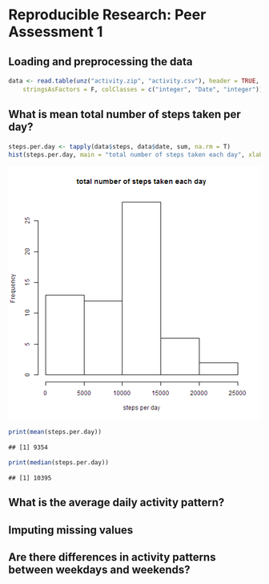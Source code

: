 # Reproducible Research: Peer Assessment 1


## Loading and preprocessing the data

```r
data <- read.table(unz("activity.zip", "activity.csv"), header = TRUE, sep = ",", 
    stringsAsFactors = F, colClasses = c("integer", "Date", "integer"))
```



## What is mean total number of steps taken per day?

```r
steps.per.day <- tapply(data$steps, data$date, sum, na.rm = T)
hist(steps.per.day, main = "total number of steps taken each day", xlab = "steps per day")
```

![plot of chunk unnamed-chunk-2](figure/unnamed-chunk-2.png) 

```r
print(mean(steps.per.day))
```

```
## [1] 9354
```

```r
print(median(steps.per.day))
```

```
## [1] 10395
```


## What is the average daily activity pattern?



## Imputing missing values



## Are there differences in activity patterns between weekdays and weekends?
